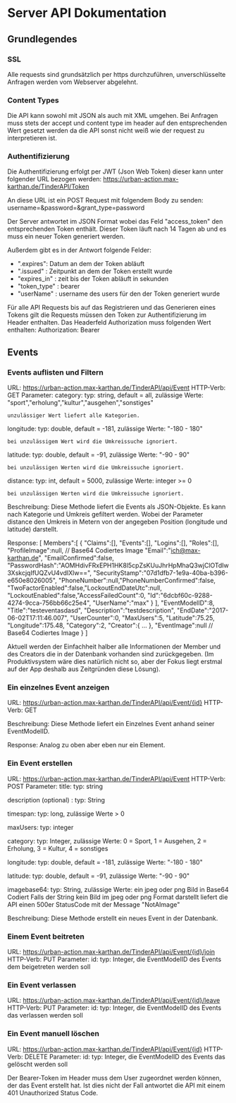 # Server API Dokumentation
## Grundlegendes
### SSL
Alle requests sind grundsätzlich per https durchzuführen, unverschlüsselte Anfragen werden vom Webserver abgelehnt.

### Content Types
Die API kann sowohl mit JSON als auch mit XML umgehen. Bei Anfragen muss stets der accept und content type im header auf den entsprechenden Wert gesetzt werden da die API sonst nicht weiß wie der request zu interpretieren ist.

### Authentifizierung
Die Authentifizierung erfolgt per JWT (Json Web Token) dieser kann unter folgender URL bezogen werden:
https://urban-action.max-karthan.de/TinderAPI/Token

An diese URL ist ein POST Request mit folgendem Body zu senden:
  username=<username>&password=<password>&grant_type=password

Der Server antwortet im JSON Format wobei das Feld "access_token" den entsprechenden Token enthält.
Dieser Token läuft nach 14 Tagen ab und es muss ein neuer Token generiert werden.

Außerdem gibt es in der Antwort folgende Felder:
 - ".expires": Datum an dem der Token abläuft
 - ".issued" : Zeitpunkt an dem der Token erstellt wurde
 - "expires_in" :  zeit bis der Token abläuft in sekunden
 - "token_type" : bearer
 - "userName" : username des users für den der Token generiert wurde

Für alle API Requests bis auf das Registrieren und das Generieren eines Tokens gilt die Requests müssen den Token zur Authentifizierung im Header enthalten.
Das Headerfeld Authorization muss folgenden Wert enthalten:
 Authorization: Bearer <token>

## Events
### Events auflisten und Filtern
URL: https://urban-action.max-karthan.de/TinderAPI/api/Event
HTTP-Verb: GET
Parameter:
  category:
    typ: string, default = all, zulässige Werte: "sport","erholung","kultur","ausgehen","sonstiges"

    unzulässiger Wert liefert alle Kategorien.

  longitude:
    typ: double, default = -181, zulässige Werte: "-180 - 180"

    bei unzulässigem Wert wird die Umkreissuche ignoriert.
  latitude:
    typ: double, default = -91, zulässige Werte: "-90 - 90"

    bei unzulässigen Werten wird die Umkreissuche ignoriert.

  distance:
   typ: int, default = 5000, zulässige Werte: integer >= 0

    bei unzulässigen Werten wird die Umkreissuche ignoriert.

Beschreibung:
Diese Methode liefert die Events als JSON-Objekte. Es kann nach Kategorie und Umkreis gefiltert werden.
Wobei der Parameter distance den Umkreis in Metern von der angegeben Position (longitude und latitude) darstellt.

Response:
  [
    Members":[
      {
        "Claims":[],
        "Events":[],
        "Logins":[],
        "Roles":[],
        "ProfileImage":null, // Base64 Codiertes Image
        "Email":"ich@max-karthan.de",
        "EmailConfirmed":false,
        "PasswordHash":"AOMHdivFRxEPH1HK8l5cpZsKUuJhrHpMhaQ3wjClOTdIw3XskcjqIfUQZvU4vdIXlw==",
        "SecurityStamp":"07d1dfb7-1e9a-40ba-b396-e650e8026005",
        "PhoneNumber":null,"PhoneNumberConfirmed":false,
        "TwoFactorEnabled":false,"LockoutEndDateUtc":null,
        "LockoutEnabled":false,"AccessFailedCount":0,
        "Id":"6dcbf60c-9288-4274-9cca-756bb66c25e4",
        "UserName":"max"
      }
    ],
    "EventModelID":8,
    "Title":"testeventasdasd",
    "Description":"testdescription",
    "EndDate":"2017-06-02T17:11:46.007",
    "UserCounter":0,
    "MaxUsers":5,
    "Latitude":75.25,
    "Longitude":175.48,
    "Category":2,
    "Creator":{
      ...
    },
    "EventImage":null // Base64 Codiertes Image
    }
  ]

Aktuell werden der Einfachheit halber alle Informationen der Member und des Creators die in der Datenbank vorhanden sind zurückgegeben.
(Im Produktivsystem wäre dies natürlich nicht so, aber der Fokus liegt erstmal auf der App deshalb aus Zeitgründen diese Lösung).

### Ein einzelnes Event anzeigen
URL: https://urban-action.max-karthan.de/TinderAPI/api/Event/{id}
HTTP-Verb: GET  

Beschreibung:
  Diese Methode liefert ein Einzelnes Event anhand seiner EventModelID.

Response:
 Analog zu oben aber eben nur ein Element.

### Ein Event erstellen
URL: https://urban-action.max-karthan.de/TinderAPI/api/Event
HTTP-Verb: POST
Parameter:
  title:
    typ: string

  description (optional) :
    typ: String

  timespan:
    typ: long, zulässige Werte > 0

  maxUsers:
    typ: integer

  category:
    typ: Integer, zulässige Werte: 0 = Sport, 1 = Ausgehen, 2 = Erholung, 3 = Kultur, 4 = sonstiges

  longitude:
    typ: double, default = -181, zulässige Werte: "-180 - 180"

  latitude:
    typ: double, default = -91, zulässige Werte: "-90 - 90"

  imagebase64:
    typ: String, zulässige Werte: ein jpeg oder png Bild in Base64 Codiert
    Falls der String kein Bild im jpeg oder png Format darstellt liefert die API einen 500er StatusCode mit der Message "NotAImage"

Beschreibung:
Diese Methode erstellt ein neues Event in der Datenbank.

### Einem Event beitreten
URL: https://urban-action.max-karthan.de/TinderAPI/api/Event/{id}/join
HTTP-Verb: PUT
Parameter:
  id:
    typ: Integer, die EventModelID des Events dem beigetreten werden soll

### Ein Event verlassen
URL: https://urban-action.max-karthan.de/TinderAPI/api/Event/{id}/leave
HTTP-Verb: PUT
Parameter:
  id:
    typ: Integer, die EventModelID des Events das verlassen werden soll

### Ein Event manuell löschen
URL: https://urban-action.max-karthan.de/TinderAPI/api/Event/{id}
HTTP-Verb: DELETE
Parameter:
  id:
    typ: Integer, die EventModelID des Events das gelöscht werden soll

Der Bearer-Token im Header muss dem User zugeordnet werden können, der das Event erstellt hat.
Ist dies nicht der Fall antwortet die API mit einem 401 Unauthorized Status Code.
